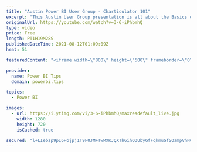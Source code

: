 ```yaml
---
title: "Austin Power BI User Group - Charticulator 101"
excerpt: "This Austin User Group presentation is all about the Basics of Charticulator. We also go through three demos of visual creations. 1. Build a fancy Bar chart mirroring what is done in desktop 2. Cool chart with stacked bars and scatter plot 3. Box and Whisker chart  Follow Mike on LinkedIn: https://www.linkedin.com/in/michaelcarlo/"
originalUrl: https://youtube.com/watch?v=3-6-iPhbmhQ
type: video
price: Free
length: PT1H19M28S
publishedDateTime: 2021-08-12T01:09:09Z
heat: 51

featuredContent: "<iframe width=\"800\" height=\"500\" frameborder=\"0\" src=\"https://www.youtube.com/embed/3-6-iPhbmhQ\" allow=\"accelerometer; autoplay; encrypted-media; gyroscope; picture-in-picture\" allowfullscreen></iframe>"

provider:
  name: Power BI Tips
  domain: powerbi.tips

topics:
  - Power BI

images:
  - url: https://i.ytimg.com/vi/3-6-iPhbmhQ/maxresdefault_live.jpg
    width: 1280
    height: 720
    isCached: true

secured: "l+LIebzp9pI6Hojpj1T9F0JM+TwRXKJQXTh6ihO3UbyGfFqkmuGfSOampVhNCrbogZmvdrwL0zPRmj+gfbZrGnEeI/0GZIIxhpKTUm2vuCf14LqvQPHHxsm+QI0WHDJP07MIHlozN6+/kVGb98cRovFh+Sht7mBtB1hY01CmZv8WeBTrjdhsWonTjfXVClbu9swBrbUf+zOd0LKDKLVfRn30EHFxDa17mNzOMwSNz9FzzcSQMbrVyHFRDNqWiDlY5Au7b9/huhl9Ughg9Y5ZZGfjA3+uak8mPyr5I4+BjyrNVGBOY1f8ryxiQS5/3dWgcHNSReaUy1UepO324/QfVu6PuEjHnkeK83H+NHXE275/bJ8fWpge02+DhlI1ypn6HhquVoGowWkTpSogizpueHo4FEip1YswQpqQEmzuwtg=;NSgk2srOKeD4dNmUjEb21g=="
---
```


